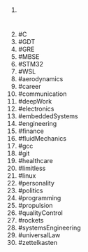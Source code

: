 1. #
1. #C
1. #GDT
1. #GRE
1. #MBSE
1. #STM32
1. #WSL
1. #aerodynamics
1. #career
1. #communication
1. #deepWork
1. #electronics
1. #embeddedSystems
1. #engineering
1. #finance
1. #fluidMechanics
1. #gcc
1. #git
1. #healthcare
1. #limitless
1. #linux
1. #personality
1. #politics
1. #programming
1. #propulsion
1. #qualityControl
1. #rockets
1. #systemsEngineering
1. #universalLaw
1. #zettelkasten
